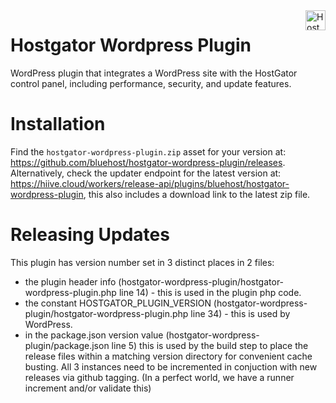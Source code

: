 <a href="https://hostgator.com/" target="_blank">
    <img src="https://www.hostgator.com/static/cs/img/logos/nav-for-light.svg" alt="HostGator Logo" title="HostGator" align="right" height="32" />
</a>

# Hostgator Wordpress Plugin
WordPress plugin that integrates a WordPress site with the HostGator control panel, including performance, security, and update features.

# Installation
Find the `hostgator-wordpress-plugin.zip` asset for your version at: https://github.com/bluehost/hostgator-wordpress-plugin/releases.
Alternatively, check the updater endpoint for the latest version at: https://hiive.cloud/workers/release-api/plugins/bluehost/hostgator-wordpress-plugin, this also includes a download link to the latest zip file.

# Releasing Updates
This plugin has version number set in 3 distinct places in 2 files:
- the plugin header info (hostgator-wordpress-plugin/hostgator-wordpress-plugin.php line 14) - this is used in the plugin php code.
- the constant HOSTGATOR_PLUGIN_VERSION (hostgator-wordpress-plugin/hostgator-wordpress-plugin.php line 34) - this is used by WordPress.
- in the package.json version value (hostgator-wordpress-plugin/package.json line 5) this is used by the build step to place the release files within a matching version directory for convenient cache busting.
All 3 instances need to be incremented in conjuction with new releases via github tagging.
(In a perfect world, we have a runner increment and/or validate this)
